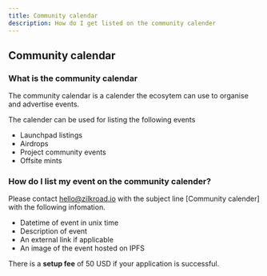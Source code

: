 ```yaml
---
title: Community calendar
description: How do I get listed on the community calender
---
```


## Community calendar

### What is the community calendar

The community calendar is a calender the ecosytem can use to organise and advertise events.

The calender can be used for listing the following events

* Launchpad listings
* Airdrops
* Project community events
* Offsite mints

### How do I list my event on the community calender?

Please contact hello@zilkroad.io with the subject line \[Community calender\] with the following infomation.

* Datetime of event in unix time
* Description of event
* An external link if applicable
* An image of the event hosted on IPFS

There is a **setup fee** of 50 USD if your application is successful.
